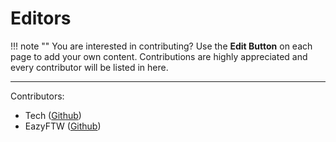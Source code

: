 # Editors

!!! note ""
    You are interested in contributing? Use the **Edit Button** on each page to add your own content. Contributions are highly appreciated and every contributor will be listed in here.

---

Contributors:

* Tech ([Github](https://github.com/TechsCode))
* EazyFTW ([Github](https://github.com/EazyFTW))
